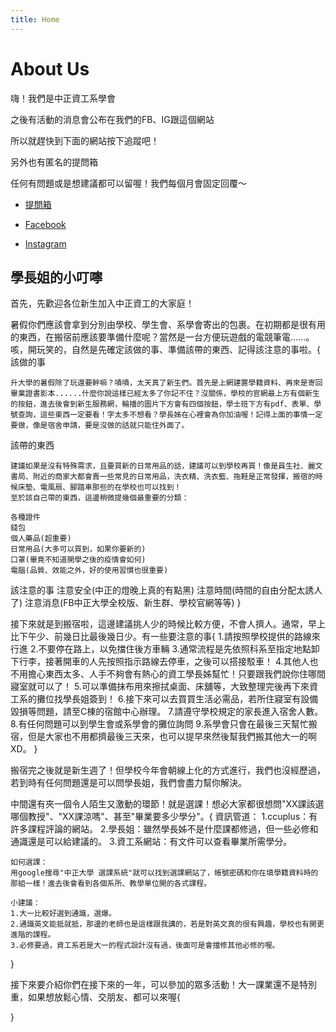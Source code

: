 ```yaml
---
title: Home
---
```


# About Us

嗨！我們是中正資工系學會

之後有活動的消息會公布在我們的FB、IG跟這個網站

所以就趕快到下面的網站按下追蹤吧！

另外也有匿名的提問箱

任何有問題或是想建議都可以留喔！我們每個月會固定回覆～




* [提問箱]( https://reurl.cc/W3YkRy)

* [Facebook](https://www.facebook.com/CCUCSIE)

* [Instagram](https://www.instagram.com/ccucsie/)


## 學長姐的小叮嚀

首先，先歡迎各位新生加入中正資工的大家庭！

暑假你們應該會拿到分別由學校、學生會、系學會寄出的包裹。在初期都是很有用的東西，在搬宿前應該要準備什麼呢？當然是一台方便玩遊戲的電競筆電......。咳，開玩笑的，自然是先確定該做的事、準備該帶的東西、記得該注意的事啦。{
該做的事

    升大學的暑假除了玩還要幹嘛？嘖嘖，太天真了新生們。首先是上網建置學籍資料、再來是寄回畢業證書影本......什麼你說這樣已經太多了你記不住？沒關係，學校的官網最上方有個新生的按鈕，進去後會到新生服務網，輪播的圖片下方會有四個按鈕，學士班下方有pdf、表單、學號查詢，這些東西一定要看！字太多不想看？學長姊在心裡會為你加油喔！記得上面的事情一定要做，像是宿舍申請，要是沒做的話就只能住外面了。

該帶的東西

    建議如果是沒有特殊需求，且要買新的日常用品的話，建議可以到學校再買！像是員生社、麗文書局、附近的商家大都會賣一些常見的日常用品，洗衣精、洗衣籃、拖鞋是正常發揮，搬宿的時候床墊、電風扇、腳踏車那些的在學校也可以找到！
    至於該自己帶的東西，這邊稍微提幾個最重要的分類：

    各種證件
    錢包
    個人藥品(超重要)
    日常用品(大多可以買到，如果你要新的)
    口罩(畢竟不知道開學之後的疫情會如何)
    電腦(品質、效能之外，好的使用習慣也很重要)

該注意的事
    注意安全(中正的燈晚上真的有點黑)
    注意時間(時間的自由分配太誘人了)
    注意消息(FB中正大學全校版、新生群、學校官網等等)
}

接下來就是到搬宿啦，這邊建議挑人少的時候比較方便，不會人擠人。通常，早上比下午少、前幾日比最後幾日少。有一些要注意的事{
    1.請按照學校提供的路線來行進
    2.不要停在路上，以免擋住後方車輛
    3.通常流程是先依照科系至指定地點卸下行李，接著開車的人先按照指示路線去停車，之後可以搭接駁車！
    4.其他人也不用擔心東西太多、人手不夠會有熱心的資工學長姊幫忙！只要跟我們說你住哪間寢室就可以了！
    5.可以準備抹布用來擦拭桌面、床舖等，大致整理完後再下來資工系的攤位找學長姐簽到！
    6.接下來可以去買買生活必需品，若所住寢室有設備毀損等問題，請至C棟的宿館中心辦理。
    7.請遵守學校規定的家長進入宿舍人數。
    8.有任何問題可以到學生會或系學會的攤位詢問
    9.系學會只會在最後三天幫忙搬宿，但是大家也不用都擠最後三天來，也可以提早來然後幫我們搬其他大一的啊XD。
}

搬宿完之後就是新生週了！但學校今年會朝線上化的方式進行，我們也沒經歷過，若到時有任何問題還是可以問學長姐，我們會盡力幫你解決。

中間還有夾一個令人陌生又激動的環節！就是選課！想必大家都很想問"XX課該選哪個教授"、"XX課涼嗎"、甚至"畢業要多少學分"。{
    資訊管道：
    1.ccuplus：有許多課程評論的網站。
    2.學長姐：雖然學長姊不是什麼課都修過，但一些必修和通識還是可以給建議的。
    3.資工系網站：有文件可以查看畢業所需學分。

    如何選課：
    用google搜尋"中正大學 選課系統"就可以找到選課網站了，帳號密碼和你在填學籍資料時的那組一樣！進去後會看到各個系所、教學單位開的各式課程。

    小建議：
    1.大一比較好選到通識，選爆。
    2.通識英文能抵就抵，那邊的老師也是這樣跟我講的，若是對英文真的很有興趣，學校也有開更進階的課程。
    3.必修要過，資工系若是大一的程式設計沒有過，後面可是會擋修其他必修的喔。
}

接下來要介紹你們在接下來的一年，可以參加的眾多活動！大一課業還不是特別重，如果想放鬆心情、交朋友、都可以來喔{

}

